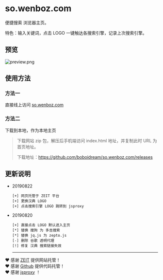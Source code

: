 # so.wenboz.com
便捷搜索 浏览器主页。

特色：输入关键词，点击 LOGO 一键触达各搜索引擎，记录上次搜索引擎。

## 预览
![preview.png](https://i.loli.net/2018/11/05/5bdfa9587bdc1.jpg)

## 使用方法
### 方法一
直接线上访问 [so.wenboz.com](http://so.wenboz.com/)

### 方法二
下载到本地，作为本地主页

> 下载网站 zip 包，解压后手机端访问 index.html 地址，并复制此时 URL 为首页地址。
>
> 下载地址：https://github.com/boboidream/so.wenboz.com/releases

## 更新说明
* 20190822
  ```
  [+] 网页托管于 ZEIT 平台
  [+] 更换汉典 LOGO
  [+] 点击搜索引擎 LOGO 跳转到 jsproxy
  ```
* 20190820
  ```
  [+] 直接点击 LOGO 默认进入主页
  [*] 替换 搜狗 为 多吉搜索
  [*] 替换 jq.js 为 zepto.js
  [-] 删除 谷歌 透明代理
  [!] 修复 汉典 搜索链接失效
  ```

  ---

   
❤️ 感谢 [ZEIT](https://zeit.co) 提供网站托管！  
❤️ 感谢 [Github](https://github.com) 提供代码托管！  
❤️ 感谢 [jsproxy](https://github.com/EtherDream/jsproxy) ！
